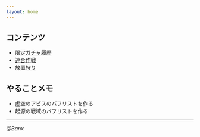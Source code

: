 ```yaml
---
layout: home
---
```



## コンテンツ
* [限定ガチャ履歴](doc/exclusive.md)
* [連合作戦](doc/jointoperation.md)
* [放置狩り](doc/unmannedhunting.md)

## やることメモ
* 虚空のアビスのバフリストを作る
* 起源の戦域のバフリストを作る

---
*@Banx*
